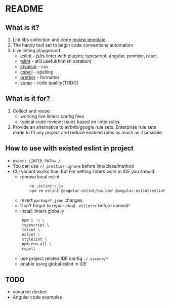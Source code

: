# README

## What is it?

1. Lint libs collection and code [review template](./code-review.md).
1. The handy tool set to begin code conventions automation
1. Live linting playground
	* [eslint]() - js/ts linter with plugins: typescript, angular, promise, react
	* [tslint]() - still useful(finnish notation)
	* [stylelint]() - css
	* [cspell]() - spelling
	* [prettier]() - formatter
	* [sonar]() - code quality(TODO)

## What is it for?

1. Collect and reuse:
	* working live linters config files
	* typical code review issues based on linter rules
1. Provide an alternative to airbnb/google rule sets. Enterprise rule sets made to fit any project and reduce enabled rules as much as it possible.

## How to use with existed eslint in project

 * `export LINTER_PATH=./`
 * You can use `// prettier-ignore` before line/class/method
 * CLI variant works fine, but For setting linters work in IDE you should:
	* remove local eslint
		```bash
			rm .eslintrc.js
			npm rm eslint @angular-eslint/builder @angular-eslint/eslint-plugin @angular-eslint/eslint-plugin-template @angular-eslint/schematics @angular-eslint/template-parser @typescript-eslint/eslint-plugin @typescript-eslint/parser eslint-plugin-compat
		```
	* revert `package*.json` changes
	* Don't forgot to repair local `.eslintrc` before commit!
	* install linters globally
	```bash
		npm i -g \
		typescript \
		tslint \
		eslint \
		stylelint \
		npm-run-all \
		cspell
	```
	* use project related IDE config `./.vscode/*`
	* enable using global eslint in IDE

## TODO

 * sonarlint docker
 * Angular code examples

